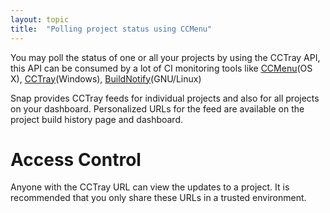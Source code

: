 ```yaml
---
layout: topic
title:  "Polling project status using CCMenu"
---
```


You may poll the status of one or all your projects by using the CCTray API, this API can be consumed by a lot of CI monitoring tools like [CCMenu](http://ccmenu.sourceforge.net)(OS X), [CCTray](http://ccnet.sourceforge.net/CCNET/CCTray.html)(Windows), [BuildNotify](https://bitbucket.org/Anay/buildnotify/wiki/Home)(GNU/Linux)


Snap provides CCTray feeds for individual projects and also for all projects on your dashboard. Personalized URLs for the feed are available on the project build history page and dashboard.

# Access Control

Anyone with the CCTray URL can view the updates to a project. It is recommended that you only share these URLs in a trusted environment.
